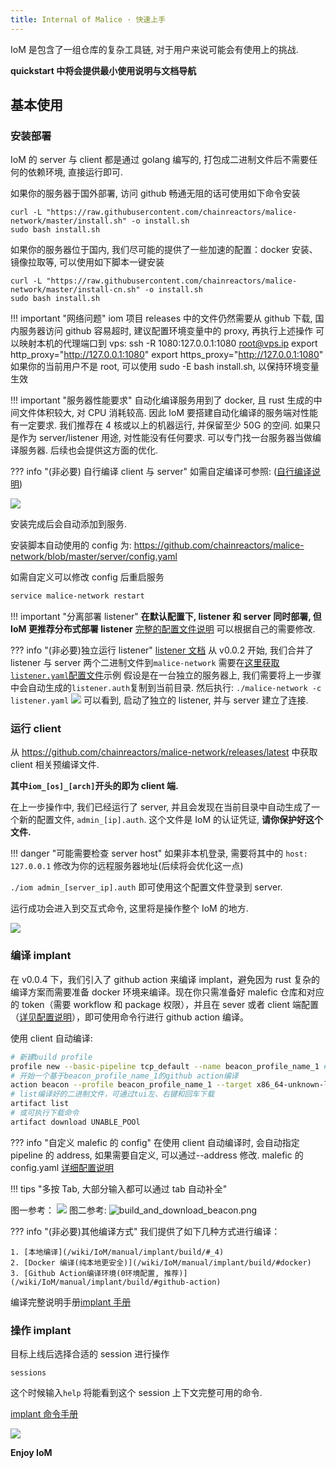 ```yaml
---
title: Internal of Malice · 快速上手
---
```


IoM 是包含了一组仓库的复杂工具链, 对于用户来说可能会有使用上的挑战.

**quickstart 中将会提供最小使用说明与文档导航**

## 基本使用

### 安装部署

IoM 的 server 与 client 都是通过 golang 编写的, 打包成二进制文件后不需要任何的依赖环境, 直接运行即可.

如果你的服务器于国外部署, 访问 github 畅通无阻的话可使用如下命令安装

```
curl -L "https://raw.githubusercontent.com/chainreactors/malice-network/master/install.sh" -o install.sh
sudo bash install.sh
```

如果你的服务器位于国内, 我们尽可能的提供了一些加速的配置：docker 安装、镜像拉取等, 可以使用如下脚本一键安装

```
curl -L "https://raw.githubusercontent.com/chainreactors/malice-network/master/install-cn.sh" -o install.sh
sudo bash install.sh
```

!!! important "网络问题"
iom 项目 releases 中的文件仍然需要从 github 下载, 国内服务器访问 github 容易超时, 建议配置环境变量中的 proxy, 再执行上述操作
可以映射本机的代理端口到 vps: ssh -R 1080:127.0.0.1:1080 root@vps.ip
export http_proxy="http://127.0.0.1:1080"
export https_proxy="http://127.0.0.1:1080"
如果你的当前用户不是 root, 可以使用 sudo -E bash install.sh, 以保持环境变量生效

!!! important "服务器性能要求"
自动化编译服务用到了 docker, 且 rust 生成的中间文件体积较大, 对 CPU 消耗较高.
因此 IoM 要搭建自动化编译的服务端对性能有一定要求.
我们推荐在 4 核或以上的机器运行, 并保留至少 50G 的空间.
如果只是作为 server/listener 用途, 对性能没有任何要求.
可以专门找一台服务器当做编译服务器. 后续也会提供这方面的优化.

??? info "(非必要) 自行编译 client 与 server"
如需自定编译可参照: ([自行编译说明](IoM/deploy/#_6))

![](/wiki/IoM/assets/install-pic.png)

安装完成后会自动添加到服务.

安装脚本自动使用的 config 为: https://github.com/chainreactors/malice-network/blob/master/server/config.yaml

如需自定义可以修改 config 后重启服务

```bash
service malice-network restart
```

!!! important "分离部署 listener"
**在默认配置下, listener 和 server 同时部署, 但 IoM 更推荐分布式部署 listener**
[完整的配置文件说明](/wiki/IoM/manual/manual/deploy/#config)
可以根据自己的需要修改.

??? info "(非必要)独立运行 listener"
[listener 文档](/wiki/IoM/manual/manual/deploy/#listener)
从 v0.0.2 开始, 我们合并了 listener 与 server 两个二进制文件到`malice-network`
需要在[这里获取`listener.yaml`配置文件](https://github.com/chainreactors/malice-network/blob/master/server/listener.yaml)示例
假设是在一台独立的服务器上, 我们需要将上一步骤中会自动生成的`listener.auth`复制到当前目录. 然后执行:
`
	./malice-network -c listener.yaml
	`
![](/wiki/IoM/assets/image_20240903010041.png)
可以看到, 启动了独立的 listener, 并与 server 建立了连接.

### 运行 client

从 https://github.com/chainreactors/malice-network/releases/latest 中获取 client 相关预编译文件.

**其中`iom_[os]_[arch]`开头的即为 client 端.**

在上一步操作中, 我们已经运行了 server, 并且会发现在当前目录中自动生成了一个新的配置文件, `admin_[ip].auth`. 这个文件是 IoM 的认证凭证, **请你保护好这个文件.**

!!! danger "可能需要检查 server host"
如果非本机登录, 需要将其中的 `host: 127.0.0.1` 修改为你的远程服务器地址(后续将会优化这一点)

`./iom admin_[server_ip].auth` 即可使用这个配置文件登录到 server.

运行成功会进入到交互式命令, 这里将是操作整个 IoM 的地方.

![](/wiki/IoM/assets/NI55beE9Bo6ad5xtT3lcMuvunAd.png)

### 编译 implant

在 v0.0.4 下，我们引入了 github action 来编译 implant，避免因为 rust 复杂的编译方案而需要准备 docker 环境来编译。现在你只需准备好 malefic 仓库和对应的 token（需要 workflow 和 package 权限），并且在 sever 或者 client 端配置（[详见配置说明](/wiki/docs/IoM/manual/manual/deploy)），即可使用命令行进行 github action 编译。

使用 client 自动编译:

```bash
# 新建build profile
profile new --basic-pipeline tcp_default --name beacon_profile_name_1 # tcp_default是默认的pipeline
# 开始一个基于beacon_profile_name_1的github action编译
action beacon --profile beacon_profile_name_1 --target x86_64-unknown-linux-musl
# list编译好的二进制文件，可通过tui左、右键和回车下载
artifact list
# 或可执行下载命令
artifact download UNABLE_POOl
```

??? info "自定义 malefic 的 config"
在使用 client 自动编译时, 会自动指定 pipeline 的 address, 如果需要自定义, 可以通过--address 修改.
malefic 的 config.yaml [详细配置说明](/wiki/implant/mutant)

!!! tips "多按 Tab, 大部分输入都可以通过 tab 自动补全"

图一参考：
![](/wiki/IoM/assets/aa8ef0f33fc8e19ea7bcb9cfb3b094e.png)
图二参考:
![build_and_download_beacon.png](/wiki/IoM/assets/build_and_download_beacon.png)

??? info "(非必要)其他编译方式"
我们提供了如下几种方式进行编译：

    1. [本地编译](/wiki/IoM/manual/implant/build/#_4)
    2. [Docker 编译(纯本地更安全)](/wiki/IoM/manual/implant/build/#docker)
    3. [Github Action编译环境(0环境配置, 推荐)](/wiki/IoM/manual/implant/build/#github-action)

编译完整说明手册[implant 手册](/wiki/IoM/manual/implant/build)

### 操作 implant

目标上线后选择合适的 session 进行操作

```
sessions
```

这个时候输入`help` 将能看到这个 session 上下文完整可用的命令.

[implant 命令手册](/wiki/IoM/manual/implant/)

![](/wiki/IoM/assets/image_20240819003338.png)

**Enjoy IoM**
